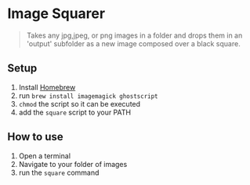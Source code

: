 # Image Squarer

> Takes any jpg,jpeg, or png images in a folder and drops them in an 'output' subfolder as a new image composed over a black square.

## Setup

1. Install [Homebrew](https://brew.sh/)
2. run `brew install imagemagick ghostscript`
3. `chmod` the script so it can be executed
4. add the `square` script to your PATH

## How to use
1. Open a terminal
2. Navigate to your folder of images
3. run the `square` command